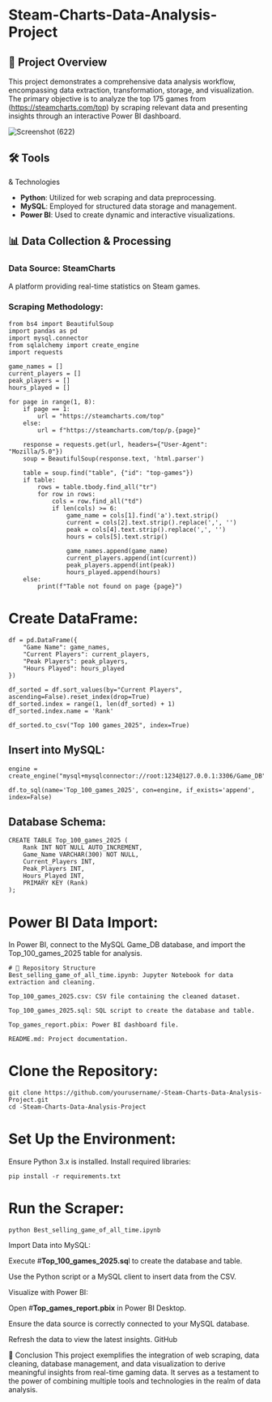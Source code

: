 # Steam-Charts-Data-Analysis-Project

## 📌 Project Overview
This project demonstrates a comprehensive data analysis workflow, encompassing data extraction, transformation, storage, and visualization. 
The primary objective is to analyze the top 175 games from (https://steamcharts.com/top) by scraping relevant data and presenting insights through an interactive Power BI dashboard.



![Screenshot (622)](https://github.com/user-attachments/assets/58783e61-d61c-4691-842d-5f7e8c308c2b)

## 🛠️ Tools 
& Technologies
- **Python**: Utilized for web scraping and data preprocessing.
- **MySQL**: Employed for structured data storage and management.
- **Power BI**: Used to create dynamic and interactive visualizations.

## 📊 Data Collection & Processing
### Data Source: SteamCharts
A platform providing real-time statistics on Steam games.

### Scraping Methodology:
```
from bs4 import BeautifulSoup
import pandas as pd
import mysql.connector
from sqlalchemy import create_engine
import requests

game_names = []
current_players = []
peak_players = []
hours_played = []

for page in range(1, 8):
    if page == 1:
        url = "https://steamcharts.com/top"
    else:
        url = f"https://steamcharts.com/top/p.{page}"

    response = requests.get(url, headers={"User-Agent": "Mozilla/5.0"})
    soup = BeautifulSoup(response.text, 'html.parser')

    table = soup.find("table", {"id": "top-games"})
    if table:
        rows = table.tbody.find_all("tr")
        for row in rows:
            cols = row.find_all("td")
            if len(cols) >= 6:
                game_name = cols[1].find('a').text.strip()
                current = cols[2].text.strip().replace(',', '')
                peak = cols[4].text.strip().replace(',', '')
                hours = cols[5].text.strip()

                game_names.append(game_name)
                current_players.append(int(current))
                peak_players.append(int(peak))
                hours_played.append(hours)
    else:
        print(f"Table not found on page {page}")
```
#  Create DataFrame:
```
df = pd.DataFrame({
    "Game Name": game_names,
    "Current Players": current_players,
    "Peak Players": peak_players,
    "Hours Played": hours_played
})

df_sorted = df.sort_values(by="Current Players", ascending=False).reset_index(drop=True)
df_sorted.index = range(1, len(df_sorted) + 1)
df_sorted.index.name = 'Rank'

df_sorted.to_csv("Top 100 games_2025", index=True)

```
## Insert into MySQL:
```
engine = create_engine("mysql+mysqlconnector://root:1234@127.0.0.1:3306/Game_DB")

df.to_sql(name='Top_100_games_2025', con=engine, if_exists='append', index=False)
```
## Database Schema:
```
CREATE TABLE Top_100_games_2025 (
    Rank INT NOT NULL AUTO_INCREMENT,
    Game_Name VARCHAR(300) NOT NULL,
    Current_Players INT,
    Peak_Players INT,
    Hours_Played INT,
    PRIMARY KEY (Rank)
);

```
# Power BI Data Import:
In Power BI, connect to the MySQL Game_DB database, and import the Top_100_games_2025 table for analysis.

```
# 📁 Repository Structure
Best_selling_game_of_all_time.ipynb: Jupyter Notebook for data extraction and cleaning.

Top_100_games_2025.csv: CSV file containing the cleaned dataset.

Top_100_games_2025.sql: SQL script to create the database and table.

Top_games_report.pbix: Power BI dashboard file.

README.md: Project documentation.

```
# Clone the Repository:
```
git clone https://github.com/yourusername/-Steam-Charts-Data-Analysis-Project.git
cd -Steam-Charts-Data-Analysis-Project
```
# Set Up the Environment:

Ensure Python 3.x is installed.
Install required libraries:
```
pip install -r requirements.txt
```
# Run the Scraper:
```
python Best_selling_game_of_all_time.ipynb

```
Import Data into MySQL:

Execute #**Top_100_games_2025.sq**l to create the database and table.

Use the Python script or a MySQL client to insert data from the CSV.​

Visualize with Power BI:

Open #**Top_games_report.pbix** in Power BI Desktop.

Ensure the data source is correctly connected to your MySQL database.

Refresh the data to view the latest insights.​
GitHub

📌 Conclusion
This project exemplifies the integration of web scraping, data cleaning, database management, and data visualization to derive meaningful insights from real-time gaming data. It serves as a testament to the power of combining multiple tools and technologies in the realm of data analysis.​







